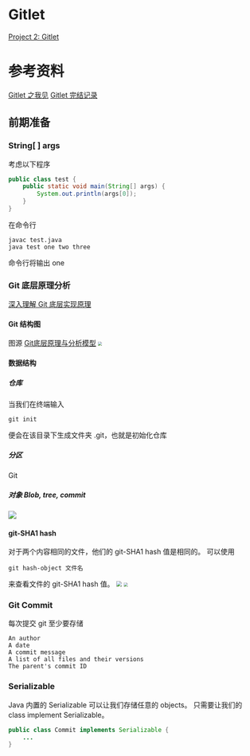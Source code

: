 # Gitlet
[Project 2: Gitlet](https://sp21.datastructur.es/materials/proj/proj2/proj2)
# 参考资料
[Gitlet 之我见](https://qiushao-e.github.io/2024/08/21/gitlet/)
[Gitlet 完结记录](https://eimy.ink/zh/posts/2023/gitlet-fin/)
## 前期准备
### String[ ] args
考虑以下程序
```java
public class test {
	public static void main(String[] args) {
		System.out.println(args[0]);
	}
}
```
在命令行
```shell
javac test.java
java test one two three
```
命令行将输出 one
### Git 底层原理分析
[深入理解 Git 底层实现原理](http://chuquan.me/2022/05/21/understand-principle-of-git/)
#### Git 结构图
图源 [Git底层原理与分析模型](https://www.cnblogs.com/liqinglucky/p/18239066/git)
<img src="https://typora-birdy.oss-cn-guangzhou.aliyuncs.com/20240829200702.png" style="zoom:50%">
#### 数据结构
##### 仓库
当我们在终端输入
```shell
git init
```
便会在该目录下生成文件夹 .git，也就是初始化仓库
##### 分区
Git 
##### 对象 Blob, tree, commit
![](https://typora-birdy.oss-cn-guangzhou.aliyuncs.com/20240829212124.png)
#### git-SHA1 hash
对于两个内容相同的文件，他们的 git-SHA1 hash 值是相同的。
可以使用
```shell
git hash-object 文件名
```
来查看文件的 git-SHA1 hash 值。
<img src="https://typora-birdy.oss-cn-guangzhou.aliyuncs.com/20240829213846.png" style="zoom:70%">
<img src="https://typora-birdy.oss-cn-guangzhou.aliyuncs.com/20240829222018.png" style="zoom:50%">
### Git Commit
每次提交 git 至少要存储
```
An author
A date
A commit message
A list of all files and their versions
The parent's commit ID
```
### Serializable 
Java 内置的 Serializable 可以让我们存储任意的 objects。
只需要让我们的 class implement Serializable。
```java
public class Commit implements Serializable {
	...
}
```
